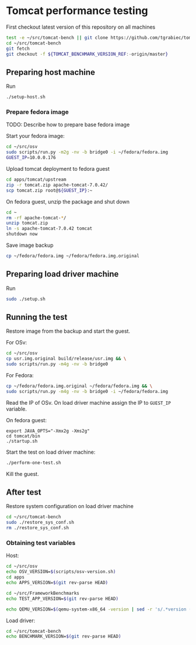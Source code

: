 Tomcat performance testing
=========================

First checkout latest version of this repository on all machines

```sh
test -e ~/src/tomcat-bench || git clone https://github.com/tgrabiec/tomcat-bench ~/src/tomcat-bench
cd ~/src/tomcat-bench
git fetch
git checkout -f ${TOMCAT_BENCHMARK_VERSION_REF:-origin/master}
```

## Preparing host machine

Run

```sh
./setup-host.sh
```

### Prepare fedora image

TODO: Describe how to prepare base fedora image

Start your fedora image:

```sh
cd ~/src/osv
sudo scripts/run.py -m2g -nv -b bridge0 -i ~/fedora/fedora.img
GUEST_IP=10.0.0.176
```


Upload tomcat deployment to fedora guest
```sh
cd apps/tomcat/upstream
zip -r tomcat.zip apache-tomcat-7.0.42/
scp tomcat.zip root@${GUEST_IP}:~
```

On fedora guest, unzip the package and shut down

```sh
cd ~
rm -rf apache-tomcat-*/
unzip tomcat.zip
ln -s apache-tomcat-7.0.42 tomcat
shutdown now
```

Save image backup

```sh
cp ~/fedora/fedora.img ~/fedora/fedora.img.original 
```


## Preparing load driver machine

Run

```sh
sudo ./setup.sh
```


## Running the test

Restore image from the backup and start the guest.

For OSv:
```sh
cd ~/src/osv
cp usr.img.original build/release/usr.img && \
sudo scripts/run.py -m4g -nv -b bridge0
```

For Fedora:
```sh
cp ~/fedora/fedora.img.original ~/fedora/fedora.img && \
sudo scripts/run.py -m4g -nv -b bridge0 -i ~/fedora/fedora.img
```

Read the IP of OSv. On load driver machine assign the IP to `GUEST_IP` variable.

On fedora guest:
```osv
export JAVA_OPTS="-Xmx2g -Xms2g"
cd tomcat/bin
./startup.sh
```

Start the test on load driver machine:

```sh
./perform-one-test.sh
```

Kill the guest.



## After test

Restore system configuration on load driver machine

```sh
cd ~/src/tomcat-bench
sudo ./restore_sys_conf.sh
rm ./restore_sys_conf.sh
```

### Obtaining test variables

Host:

```sh
cd ~/src/osv
echo OSV_VERSION=$(scripts/osv-version.sh)
cd apps
echo APPS_VERSION=$(git rev-parse HEAD)
```

```sh
cd ~/src/FrameworkBenchmarks
echo TEST_APP_VERSION=$(git rev-parse HEAD)
```

```sh
echo QEMU_VERSION=$(qemu-system-x86_64 -version | sed -r 's/.*version ([0-9.]+).*/\1/')
```

Load driver:

```sh
cd ~/src/tomcat-bench
echo BENCHMARK_VERSION=$(git rev-parse HEAD)
```
